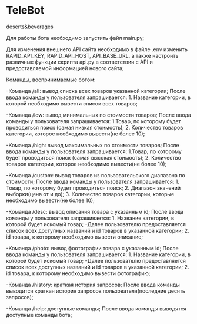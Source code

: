 # TeleBot
deserts&beverages

Для работы бота необходимо запустить файл main.py;

Для изменения внешнего API сайта необходимо в файле .env изменить RAPID_API_KEY, RAPID_API_HOST, API_BASE_URL, а также настроить различные функции скрипта api.py в соответствии с API и предоставляемой информацией нового сайта;

Команды, воспринимаемые ботом:

-Команда /all: вывод списка всех товаров указанной категории; После ввода команды у пользователя запрашивается: 1. Название категории, в которой необходимо вывести список всех товаров;

-Команда /low: вывод минимальных по стоимости товаров; После ввода команды у пользователя запрашивается: 1.Товар, по которому будет проводиться поиск (самая низкая стоимость); 2. Количество товаров категории, которое необходимо вывести(не более 10);

-Команда /high: вывод максимальных по стоимости товаров; После ввода команды у пользователя запрашивается: 1.Товар, по которому будет проводиться поиск (самая высокая стоимость); 2. Количество товаров категории, которое необходимо вывести(не более 10);

-Команда /custom: вывод товаров из пользовательского диапазона по стоимости; После ввода команды у пользователя запрашивается: 1. Товар, по которому будет проводиться поиск; 2. Диапазон значений выборки(цена от и до); 3. Количество товаров категории, которые необходимо вывести(не более 10);

-Команда /desc: вывод описания товара с указанным id; После ввода команды у пользователя запрашивается: 1. Название категории, в которой будет искомый товар; -Далее пользователю предоставляется список всех доступных названий и id товаров в указанной категории; 2. id товара, к которому необходимо вывести описание;

-Команда /photo: вывод фоотографии товара с указанным id; После ввода команды у пользователя запрашивается: 1. Название категории, в которой будет искомый товар; -Далее пользователю предоставляется список всех доступных названий и id товаров в указанной категории; 2. id товара, к которому необходимо вывести фотографию;

-Команда /history: краткая история запросов; После ввода команды выводится краткая история запросов пользователя(последние десять запросов);

-Команда /help: доступные команды; После ввода команды выводятся доступные команды бота;
